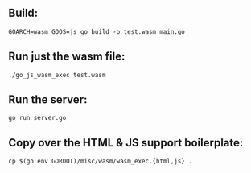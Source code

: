 ## Build:

`GOARCH=wasm GOOS=js go build -o test.wasm main.go`

## Run just the wasm file:

`./go_js_wasm_exec test.wasm`

## Run the server:

`go run server.go`

## Copy over the HTML & JS support boilerplate:

`cp $(go env GOROOT)/misc/wasm/wasm_exec.{html,js} .`
